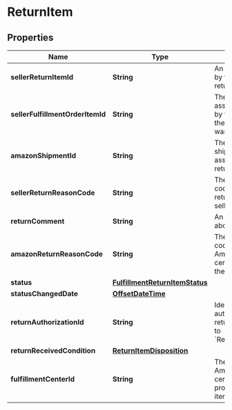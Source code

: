 # ReturnItem

## Properties
Name | Type | Description | Notes
------------ | ------------- | ------------- | -------------
**sellerReturnItemId** | **String** | An identifier assigned by the seller to the return item. | 
**sellerFulfillmentOrderItemId** | **String** | The identifier assigned to the item by the seller when the fulfillment order was created. | 
**amazonShipmentId** | **String** | The identifier for the shipment that is associated with the return item. | 
**sellerReturnReasonCode** | **String** | The return reason code assigned to the return item by the seller. | 
**returnComment** | **String** | An optional comment about the return item. |  [optional]
**amazonReturnReasonCode** | **String** | The return reason code that the Amazon fulfillment center assigned to the return item. |  [optional]
**status** | [**FulfillmentReturnItemStatus**](FulfillmentReturnItemStatus.md) |  | 
**statusChangedDate** | [**OffsetDateTime**](OffsetDateTime.md) |  | 
**returnAuthorizationId** | **String** | Identifies the return authorization used to return this item. Refer to &#x60;ReturnAuthorization&#x60;. |  [optional]
**returnReceivedCondition** | [**ReturnItemDisposition**](ReturnItemDisposition.md) |  |  [optional]
**fulfillmentCenterId** | **String** | The identifier for the Amazon fulfillment center that processed the return item. |  [optional]
